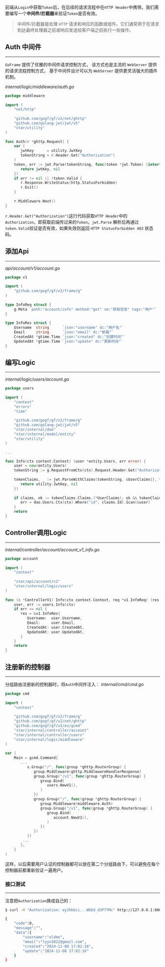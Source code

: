 前端从`Login`中获取`Token`后，在后续的请求流程中在`HTTP Header`中携带。我们需要编写一个**中间件/拦截器**来验证`Token`是否有效。

> 中间件/拦截器是处理 `HTTP` 请求和响应的函数或组件。它们通常用于在请求到达最终处理器之前或响应发送给客户端之前执行一些操作。

## Auth 中间件
---
`GoFrame` 提供了优雅的中间件请求控制方式， 该方式也是主流的 `WebServer` 提供的请求流程控制方式， 基于中间件设计可以为 `WebServer` 提供更灵活强大的插件机制。

*internal/logic/middleware/auth.go*
```go
package middleware  
  
import (  
    "net/http"  
    
    "github.com/gogf/gf/v2/net/ghttp"
    "github.com/golang-jwt/jwt/v5"
    "star/utility"
)  
  
func Auth(r *ghttp.Request) {  
    var (  
       jwtKey      = utility.JwtKey  
       tokenString = r.Header.Get("Authorization")  
    )  
    token, err := jwt.Parse(tokenString, func(token *jwt.Token) (interface{}, error) {  
       return jwtKey, nil  
    })  
    if err != nil || !token.Valid {  
       r.Response.WriteStatus(http.StatusForbidden)  
       r.Exit()  
    }  
  
    r.Middleware.Next()  
}
```

`r.Header.Get("Authorization")`这行代码获取`HTTP Header`中的`Authorization`，即获取前端传过来的`Token`。`jwt.Parse` 解析后再通过`token.Valid`验证是否有效，如果失效则返回 `HTTP StatusForbidden 403` 状态码。

## 添加Api
---
*api/account/v1/account.go*
```go
package v1  
  
import (  
    "github.com/gogf/gf/v2/frame/g"  
)  
  
type InfoReq struct {  
    g.Meta `path:"account/info" method:"get" sm:"获取信息" tags:"用户"`  
}  
  
type InfoRes struct {  
    Username  string      `json:"username" dc:"用户名"`  
    Email     string      `json:"email" dc:"邮箱"`  
    CreatedAt *gtime.Time `json:"created" dc:"创建时间"`  
    UpdatedAt *gtime.Time `json:"update" dc:"更新时间"`  
}
```

## 编写Logic
---
*internal/logic/users/account.go*
```go
package users  
  
import (  
    "context"  
    "errors"
    "time"  
    
    "github.com/gogf/gf/v2/frame/g"
    "github.com/golang-jwt/jwt/v5"
    "star/internal/dao"    
    "star/internal/model/entity"    
    "star/utility"
)

...

func Info(ctx context.Context) (user *entity.Users, err error) {  
    user = new(entity.Users)  
    tokenString := g.RequestFromCtx(ctx).Request.Header.Get("Authorization")  
  
    tokenClaims, _ := jwt.ParseWithClaims(tokenString, &UserClaims{}, func(token *jwt.Token) (interface{}, error) {  
       return utility.JwtKey, nil  
    })  
  
    if claims, ok := tokenClaims.Claims.(*UserClaims); ok && tokenClaims.Valid {  
       err = dao.Users.Ctx(ctx).Where("id", claims.Id).Scan(&user)  
    }  
    return  
}
```

## Controller调用Logic
---
*internal/controller/account/account_v1_info.go*
```go
package account  
  
import (  
    "context"  
    
    "star/api/account/v1"
    "star/internal/logic/users"
)  
  
func (c *ControllerV1) Info(ctx context.Context, req *v1.InfoReq) (res *v1.InfoRes, err error) {  
    user, err := users.Info(ctx)  
    if err == nil {  
       res = &v1.InfoRes{  
          Username:  user.Username,  
          Email:     user.Email,  
          CreatedAt: user.CreatedAt,  
          UpdatedAt: user.UpdatedAt,  
       }  
    }  
    return  
}
```

## 注册新的控制器
---
分组路由注册新的控制器时，将`Auth`中间件注入：
*internal/cmd/cmd.go*
```go
package cmd  
  
import (  
    "context"  
  
    "github.com/gogf/gf/v2/frame/g"
    "github.com/gogf/gf/v2/net/ghttp"
    "github.com/gogf/gf/v2/os/gcmd"
    "star/internal/controller/account"
    "star/internal/controller/users"
    "star/internal/logic/middleware"
)  
  
var (  
    Main = gcmd.Command{  
       ...
          s.Group("/", func(group *ghttp.RouterGroup) {  
             group.Middleware(ghttp.MiddlewareHandlerResponse)  
             group.Group("/v1", func(group *ghttp.RouterGroup) {  
                group.Bind(  
                   users.NewV1(),  
                )  
             })  
             group.Group("/", func(group *ghttp.RouterGroup) {  
                group.Middleware(middleware.Auth)  
                group.Group("/v1", func(group *ghttp.RouterGroup) {  
                   group.Bind(  
                      account.NewV1(),  
                   )  
                })  
             })  
          })  
        ...
       },  
    }  
)
```

这样，以后需要用户认证的控制器都可以放在第二个分组路由下，可以避免在每个控制器前都重新验证一遍用户。

### 接口测试
---
注意把`Authorization`换成自己的：
```bash
$ curl -H "Authorization: eyJhbGci...W6Ed_d3P77Mc" http://127.0.0.1:8000/v1/account/info

{
    "code":0,
    "message":"",
    "data":{
        "username":"oldme",
        "email":"tyyn1022@gmail.com",
        "created":"2024-11-08 17:02:16",
        "update":"2024-11-08 17:02:16"
    }
}
```